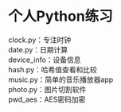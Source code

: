# 个人Python练习
clock.py：专注时钟<br>
date.py：日期计算<br>
device_info：设备信息<br>
hash.py：哈希值查看和比较<br>
music.py：简单的音乐播放器app<br>
photo.py：图片切割软件<br>
pwd_aes：AES密码加密
